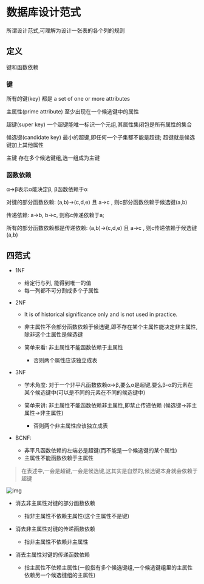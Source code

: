 # 数据库设计范式

所谓设计范式,可理解为设计一张表的各个列的规则

## 定义

键和函数依赖

### 键

所有的键(key) 都是 a set of one or more attributes 

主属性(prime attribute) 至少出现在一个候选键中的属性 

超键(super key) 一个超键能唯一标识一个元组,其属性集闭包是所有属性的集合

候选键(candidate key) 最小的超键,即任何一个子集都不能是超键; 超键就是候选键加上其他属性

主键 存在多个候选键组,选一组成为主键

### 函数依赖

α->β表示α能决定β,  β函数依赖于α

对键的部分函数依赖: (a,b)->(c,d,e) 且 a->c , 则c部分函数依赖于候选键(a,b)

传递依赖: a->b, b->c, 则称c传递依赖于a;    

所有的部分函数依赖都是传递依赖:  (a,b)->(c,d,e) 且 a->c , 则c传递依赖于候选键(a,b)

## 四范式

- 1NF 
  - 给定行与列, 能得到唯一的值
  - 每一列都不可分割成多个子属性

- 2NF

  - It is of historical significance only and is not used in practice.        

  - 非主属性不会部分函数依赖于候选键,即不存在某个主属性能决定非主属性,除非这个主属性是候选键
  - 简单来看: 非主属性不能函数依赖于主属性
    - 否则两个属性应该独立成表

- 3NF

  - 学术角度: 对于一个非平凡函数依赖α->β,要么α是超键,要么β-α的元素在某个候选键中(可以是不同的元素在不同的候选键中) 

  - 简单来讲: 非主属性不能函数依赖非主属性,即禁止传递依赖   (候选键->非主属性->非主属性)
    - 否则两个非主属性应该独立成表

- BCNF:

  - 非平凡函数依赖的左端必是超键(而不能是一个候选键的某个属性)
  - 主属性不能函数依赖于主属性

>  在表述中,一会是超键,一会是候选键,这其实是自然的,候选键本身就会依赖于超键



![img](http://dl.iteye.com/upload/attachment/318920/fa4fcfba-7888-310d-bd10-a736ef1ac97d.gif)

- 消去非主属性对键的部分函数依赖
  - 指非主属性不依赖主属性(这个主属性不是键)
- 消去非主属性对键的传递函数依赖
  - 指非主属性不依赖非主属性

- 消去主属性对键的传递函数依赖
  - 指主属性不依赖主属性(一般指有多个候选键组,一个候选键组里的主属性依赖另一个候选键组的主属性)